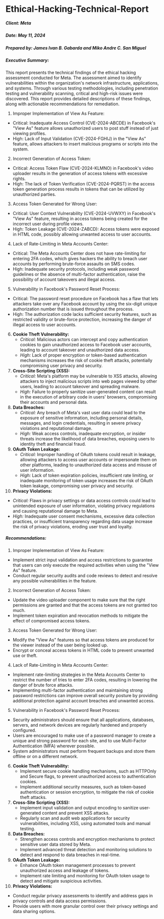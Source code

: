 # Ethical-Hacking-Technical-Report
##### Client: Meta
##### Date: May 11, 2024
##### Prepared by: James Ivan B. Gabarda and Miko Andre C. San Miguel
##### Executive Summary: 
This report presents the technical findings of the ethical hacking assessment 
conducted for Meta. The assessment aimed to identify vulnerabilities within the 
organization's network infrastructure, applications, and systems. Through various testing methodologies, 
including penetration testing and vulnerability scanning, critical and high-risk issues were discovered. 
This report provides detailed descriptions of these findings, along with actionable recommendations for 
remediation.


1. Improper Implementation of View As Feature:
  - Critical: Inadequate Access Control (CVE-2024-ABCDE) in Facebook's "View As" feature allows unauthorized users to post stuff instead of just viewing profiles.
  - High: Lack of Input Validation (CVE-2024-FGHIJ) in the "View As" feature, allows attackers to insert malicious programs or scripts into the system.
2. Incorrect Generation of Access Token:
  - Critical: Access Token Flaw (CVE-2024-KLMNO) in Facebook's video uploader results in the generation of access tokens with excessive rights.
  - High: The lack of Token Verification (CVE-2024-PQRST) in the access token generation process results in tokens that can be utilized by unauthorized parties.
3. Access Token Generated for Wrong User:
  - Critical: User Context Vulnerability (CVE-2024-UVWXY) in Facebook's "View As" feature, resulting in access tokens being created for the incorrect user during profile views.
  - High: Token Leakage (CVE-2024-ZABCD): Access tokens were exposed in HTML code, possibly allowing unwanted access to user accounts.
4. Lack of Rate-Limiting in Meta Accounts Center:
  - Critical: The Meta Accounts Center does not have rate-limiting for entering 2FA codes, which gives hackers the ability to breach user accounts by performing brute-force assaults on SMS codes.
  - High: Inadequate security protocols, including weak password guidelines or the absence of multi-factor authentication, raise the possibility of account takeovers and illegal access.
5. Vulnerability in Facebook's Password Reset Process:
  - Critical: The password reset procedure on Facebook has a flaw that lets attackers take over any Facebook account by using the six-digit unique authorization number that is issued throughout the process.
  - High: The authorization code lacks sufficient security features, such as restricted validity or brute-force protection, increasing the danger of illegal access to user accounts.
6. **Cookie Theft Vulnerability:**
   - *Critical:* Malicious actors can intercept and copy authentication cookies to gain unauthorized access to Facebook user accounts, leading to account takeover and unauthorized data access.
   - *High:* Lack of proper encryption or token-based authentication mechanisms increases the risk of cookie theft attacks, potentially compromising user privacy and security.
7. **Cross-Site Scripting (XSS):**
   - *Critical:* Meta's platform may be vulnerable to XSS attacks, allowing attackers to inject malicious scripts into web pages viewed by other users, leading to account takeover and spreading malware.
   - *High:* Failure to properly sanitize user-generated content can result in the execution of arbitrary code in users' browsers, compromising their accounts and personal data.
8. **Data Breaches:**
   - *Critical:* Any breach of Meta's vast user data could lead to the exposure of sensitive information, including personal details, messages, and login credentials, resulting in severe privacy violations and reputational damage.
   - *High:* Weak access controls, inadequate encryption, or insider threats increase the likelihood of data breaches, exposing users to identity theft and financial fraud.
9. **OAuth Token Leakage:**
   - *Critical:* Improper handling of OAuth tokens could result in leakage, allowing attackers to access user accounts or impersonate them on other platforms, leading to unauthorized data access and misuse of user information.
   - *High:* Lack of token expiration policies, insufficient rate limiting, or inadequate monitoring of token usage increases the risk of OAuth token leakage, compromising user privacy and security.
10. **Privacy Violations:**
   - *Critical:* Flaws in privacy settings or data access controls could lead to unintended exposure of user information, violating privacy regulations and causing reputational damage to Meta.
   - *High:* Inadequate user consent mechanisms, excessive data collection practices, or insufficient transparency regarding data usage increase the risk of privacy violations, eroding user trust and loyalty.

##### Recommendations:
1. Improper Implementation of View As Feature:
  - Implement strict input validation and access restrictions to guarantee that users can only execute the required activities when using the "View As" feature.
  - Conduct regular security audits and code reviews to detect and resolve any possible vulnerabilities in the feature.
2. Incorrect Generation of Access Token:
  - Update the video uploader component to make sure that the right permissions are granted and that the access tokens are not granted too much.
  - Implement token expiration and revocation methods to mitigate the effect of compromised access tokens.
3. Access Token Generated for Wrong User:
  - Modify the "View As" features so that access tokens are produced for the viewer instead of the user being looked up.
  - Encrypt or conceal access tokens in HTML code to prevent unwanted use or theft.
4. Lack of Rate-Limiting in Meta Accounts Center:
  - Implement rate-limiting strategies in the Meta Accounts Center to restrict the number of tries to enter 2FA codes, resulting in lowering the danger of brute force attacks.
  - Implementing multi-factor authentication and maintaining strong password restrictions can improve overall security posture by providing additional protection against account breaches and unwanted access.
5. Vulnerability in Facebook's Password Reset Process:
  - Security administrators should ensure that all applications, databases, servers, and network devices are regularly hardened and properly configured.
  - Users are encouraged to make use of a password manager to create a unique and strong password for each site, and to use Multi-Factor Authentication (MFA) wherever possible.
  - System administrators must perform frequent backups and store them offline or on a different network.
6. **Cookie Theft Vulnerability:**
   - Implement secure cookie handling mechanisms, such as HTTPOnly and Secure flags, to prevent unauthorized access to authentication cookies.
   - Implement additional security measures, such as token-based authentication or session encryption, to mitigate the risk of cookie theft attacks.
7. **Cross-Site Scripting (XSS):**
   - Implement input validation and output encoding to sanitize user-generated content and prevent XSS attacks.
   - Regularly scan and audit web applications for security vulnerabilities, including XSS, using automated tools and manual testing.
8. **Data Breaches:**
   - Strengthen access controls and encryption mechanisms to protect sensitive user data stored by Meta.
   - Implement advanced threat detection and monitoring solutions to detect and respond to data breaches in real-time.
9. **OAuth Token Leakage:**
   - Enhance OAuth token management processes to prevent unauthorized access and leakage of tokens.
   - Implement rate limiting and monitoring for OAuth token usage to detect and mitigate suspicious activities.
10. **Privacy Violations:**
   - Conduct regular privacy assessments to identify and address gaps in privacy controls and data access permissions.
   - Provide users with more granular control over their privacy settings and data sharing options.
